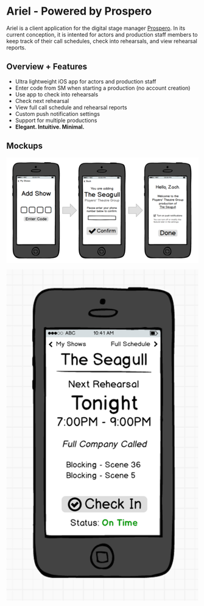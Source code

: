 Ariel - Powered by Prospero
===========================

Ariel is a client application for the digital stage manager
[Prospero](https://github.com/jonahroth/prospero/). In its current
conception, it is intented for actors and production staff members to keep
track of their call schedules, check into rehearsals, and view rehearsal 
reports.


Overview + Features
-------------------

- Ultra lightweight iOS app for actors and production staff
- Enter code from SM when starting a production (no account creation)
- Use app to check into rehearsals
- Check next rehearsal
- View full call schedule and rehearsal reports
- Custom push notification settings
- Support for multiple productions
- **Elegant. Intuitive. Minimal.**


Mockups
-------

![Basic process for adding a show](mockups/add-show.png)

![Viewing info about the next rehearsal](mockups/rehearsal-view.png)
